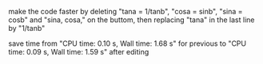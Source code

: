 make the code faster by deleting "tana = 1/tanb", "cosa = sinb", "sina = cosb" and "sina, cosa," on the buttom, then 
replacing "tana" in the last line by "1/tanb" 

save time from "CPU time: 0.10 s,  Wall time: 1.68 s" for previous to "CPU time: 0.09 s,  Wall time: 1.59 s" after editing
